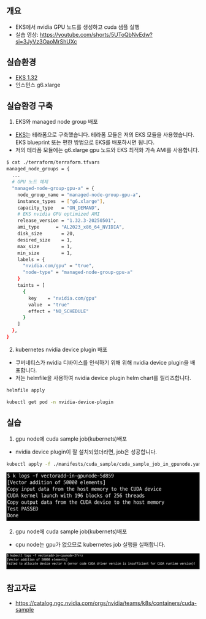 ## 개요

* EKS에서 nvidia GPU 노드를 생성하고 cuda 샘플 실행
* 실습 영상: https://youtube.com/shorts/5UToQbNvEdw?si=3JyVz3OaoMrShUXc

## 실습환경

* [EKS 1.32](./terraform/)
* 인스턴스 g6.xlarge

## 실습환경 구축

1. EKS와 managed node group 배포

* [EKS](./terraform/)는 테라폼으로 구축했습니다. 테라폼 모듈은 저의 EKS 모듈을 사용했습니다. EKS blueprint 또는 편한 방법으로 EKS를 배포하시면 됩니다.
* 저의 테라폼 모듈에는 g6.xlarge gpu 노드와 EKS 최적화 가속 AMI를 사용합니다.

```sh
$ cat ./terraform/terraform.tfvars
managed_node_groups = {
  ...
  # GPU 노드 예제
  "managed-node-group-gpu-a" = {
    node_group_name = "managed-node-group-gpu-a",
    instance_types  = ["g6.xlarge"],
    capacity_type   = "ON_DEMAND",
    # EKS nvidia GPU optimized AMI
    release_version = "1.32.3-20250501",
    ami_type      = "AL2023_x86_64_NVIDIA",
    disk_size       = 20,
    desired_size    = 1,
    max_size        = 1,
    min_size        = 1,
    labels = {
      "nvidia.com/gpu" = "true",
      "node-type" = "managed-node-group-gpu-a"
    }
    taints = [
      {
        key    = "nvidia.com/gpu"
        value  = "true"
        effect = "NO_SCHEDULE"
      }
    ]
  },
}
```

2. kubernetes nvidia device plugin 배포

* 쿠버네티스가 nvidia 디바이스를 인식하기 위해 위해 nvidia device plugin을 배포합니다.
* 저는 helmfile을 사용하여 nvidia device plugin helm chart를 릴리즈합니다.

```sh
helmfile apply
```

```sh
kubectl get pod -n nvidia-device-plugin
```

## 실습

1. gpu node에 cuda sample job(kubernets)배포

* nvidia device plugin이 잘 설치되었더라면, job은 성공합니다.

```sh
kubectl apply -f ./manifests/cuda_sample/cuda_sample_job_in_gpunode.yaml
```

![](./imgs/success_cuda_sample.png)

2. gpu node에 cuda sample job(kubernets)배포

* cpu node는 gpu가 없으므로 kubernetes job 실행을 실패합니다.

![](./imgs/failed_cuda_sample.png)

## 참고자료

* https://catalog.ngc.nvidia.com/orgs/nvidia/teams/k8s/containers/cuda-sample
